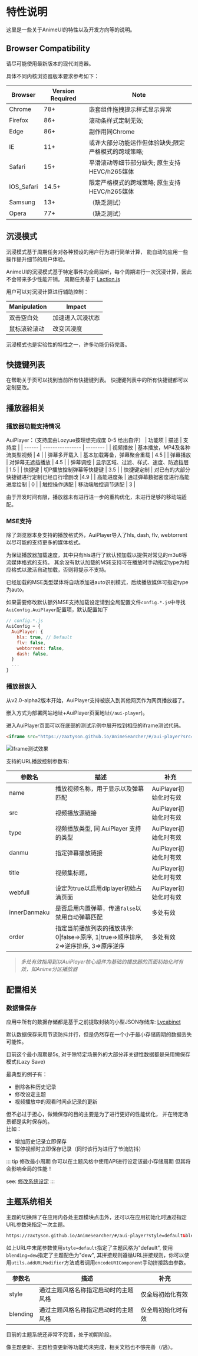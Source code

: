 # 特性说明

这里是一些关于AnimeUI的特性以及开发方向等的说明。

## Browser Compatibility

请尽可能使用最新版本的现代浏览器。

具体不同内核浏览器版本要求参考如下：

| Browser     | Version Required | Note     |
| ----------- | ---------------- | -------- |
| Chrome      | 78+    | 嵌套组件拖拽提示样式显示异常 |
| Firefox     | 86+    | 滚动条样式定制无效; |
| Edge        | 86+    | 副作用同Chrome |
| IE          | 11+    | 或许大部分功能运作但体验缺失;限定严格模式的跨域策略; |
| Safari      | 15+    | 平滑滚动等细节部分缺失; 原生支持HEVC/h265媒体 |
| IOS_Safari  | 14.5+  | 限定严格模式的跨域策略; 原生支持HEVC/h265媒体 |
| Samsung     | 13+    | （缺乏测试） |
| Opera       | 77+    | （缺乏测试） |


## 沉浸模式

沉浸模式基于周期任务对各种预设的用户行为进行简单计算，
能自动的应用一些操作提升细节的用户体验。

AnimeUI的沉浸模式基于特定事件的全局监听，每个周期进行一次沉浸计算，因此不会带来多少性能开销。
周期任务基于 [Laction.js](https://github.com/lozyue/laction)

用户可以对沉浸计算进行辅助控制：

| Manipulation | Impact |
| ------------ | ------ |
| 双击空白处    | 加速进入沉浸状态 |
| 鼠标滚轮滚动  | 改变沉浸度 |

沉浸模式也是实验性的特性之一，许多功能仍待完善。


## 快捷键列表

在帮助关于页可以找到当前所有快捷键列表。
快捷键列表中的所有快捷键都可以定制更改。


## 播放器相关

### 播放器功能支持情况

AuiPlayer：（支持度由Lozyue按理想完成度 0-5 给出自评）
| 功能项 |   描述   | 支持度 |
| ------ | ---------------- | -------- |
| 视频播放 | 基本播放，MP4及各种流类型视频 | 4 |
| 弹幕多开载入 | 基本加载筹备，弹幕聚合重载 | 4.5 |
| 弹幕播放 | 对弹幕无遮挡播放 | 4.5 |
| 弹幕调控 | 显示区域、过滤、样式、速度、防遮挡层 | 1.5 |
| 快捷键 | 切P播放控制弹幕等快捷键 | 3.5 |
| 快捷键定制 | 对已有的大部分快捷键进行定制已经自行增删改 |4.9 |
| 高能进度条 | 通过弹幕数据密度进行高能进度绘制 | 0 |
| 触控操作适配 | 移动端触控调节适配 | 3 |

由于开发时间有限，播放器未有进行进一步的重构优化，未进行足够的移动端适配。

### MSE支持

除了浏览器本身支持的播放格式外，AuiPlayer导入了hls, dash, flv, webtorrent以尽可能的支持更多的媒体格式。

为保证播放器加载速度，其中只有hls进行了默认预加载以提供对常见的m3u8等流媒体格式的支持。
其余没有默认加载的MSE支持可在播放时手动指定type为相应格式以激活自动加载，否则将提示不支持。

已经加载的MSE类型媒体将自动添加进auto识别模式，后续播放媒体可指定type为auto。

如果需要修改默认额外MSE支持加载设定请到全局配置文件`config.*.js`中寻找`AuiConfig.AuiPlayer`配置项，默认配置如下
```js
// config.*.js
AuiConfig = {
  AuiPlayer: {
    hls: true, // Default
    flv: false,
    webtorrent: false,
    dash: false,
  }
  ...
}
```

### 播放器嵌入

从v2.0-alpha2版本开始，AuiPlayer支持被嵌入到其他网页作为网页播放器了。

嵌入方式为部署网站地址+AuiPlayer页面地址(`/aui-player`)。

进入AuiPlayer页面可以在底部的测试示例中展开找到相应的iframe测试代码。

```html
<iframe src="https://zaxtyson.github.io/AnimeSearcher/#/aui-player?src=https%3A%2F%2Fapi.dogecloud.com%2Fplayer%2Fget.mp4%3Fvcode%3D5ac682e6f8231991%26userId%3D17%26ext%3D.mp4&name=%E5%85%89%E3%82%8B%E3%81%AA%E3%82%89%20-%20Goose%20house&danmu=https%3A%2F%2Fs-sh-17-dplayercdn.oss.dogecdn.com%2F1678963.json?style=default" allow="fullscreen" width="720px" height="480px" frameborder="0"></iframe>
```
<p>
  <img :src="$withBase('/assets/images/iframe-test.png')" alt="Iframe测试效果">
</p>
<!-- ![Iframe测试效果](/assets/images/iframe-test.png) -->

支持的URL播放控制参数有: 

| 参数名 |   描述   | 补充 |
| ------ | ---------------- | -------- |
| name | 播放视频名称，用于显示以及弹幕匹配 | AuiPlayer初始化时有效 |
| src | 视频播放源链接 | AuiPlayer初始化时有效 |
| type | 视频播放类型, 同 AuiPlayer 支持的类型 | AuiPlayer初始化时有效 |
| danmu | 指定弹幕播放链接 | AuiPlayer初始化时有效 |
| title | 视频集标题， | AuiPlayer初始化时有效 |
| webfull | 设定为true以启用dlplayer初始占满页面 | AuiPlayer初始化时有效 |
| innerDanmaku | 是否启用内置弹幕，传递`false`以禁用自动弹幕匹配 | 多处有效 |
| order | 指定当前播放列表的播放排序: 0\|false=>原序, 1\|true=>顺序排序, 2=>逆序排序, 3=>原序逆序 | 多处有效 |

> *多处有效指用到以AuiPlayer核心组件为基础的播放器的页面初始化时有效，如Anime分区播放器*


## 配置相关

### 数据懒保存

应用中所有的数据存储都是基于之前提取封装的小型JSON存储库: [Lycabinet](https://github.com/lozyue/lycabinet)

默认数据保存采用节流防抖并行，但是仍然存在一个小于最小存储周期的数据丢失可能性。

目前这个最小周期是5s, 对于除特定场景外的大部分非关键性数据都是采用懒保存模式(Lazy Save)

最典型的例子有：

- 删除各种历史记录
- 修改设定主题
- 视频播放中的观看时间点记录的更新

但不必过于担心，做懒保存的目的主要是为了进行更好的性能优化，
并在特定场景都是实时保存的。  
比如：

- 增加历史记录立即保存
- 暂停视频时立即保存记录（同时该行为进行了节流防抖）

::: tip 修改最小周期
你可以在主题风格中使用API进行设定该最小存储周期
但其将会影响全局的性能！

see: [修改系统设定](./####)
:::


## 主题系统相关

主题的切换除了在应用内各处主题模块点击外，还可以在应用初始化时通过指定URL参数来指定一次主题。

```html
https://zaxtyson.github.io/AnimeSearcher/#/aui-player?style=default&blending=dew
```
如上URL中末尾参数使用`style=default`指定了主题风格为"default", 使用`blending=dew`指定了主题配色为"dew", 
其拼接规则遵循URL拼接规则，你可以使用`utils.addURLModifier`方法或者调用`encodeURIComponent`手动拼接路由参数。

| 参数名 |   描述   | 补充 |
| ------ | ---------------- | -------- |
| style | 通过主题风格名称指定启动时的主题风格 | 仅全局初始化有效 |
| blending | 通过主题风格名称指定启动时的主题风格 | 仅全局初始化时有效 |


目前的主题系统还非常不完善，处于初期阶段。

像主题更新、主题检查更新等功能均未完成，相关文档也不够完善（/逃）。
